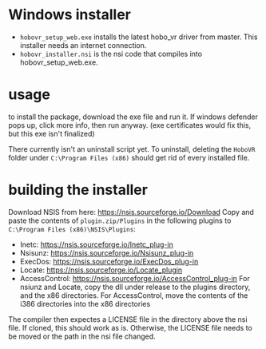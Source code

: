 # Windows installer

* `hobovr_setup_web.exe` installs the latest hobo_vr driver from master. This installer needs an internet connection.
* `hobovr_installer.nsi` is the nsi code that compiles into hobovr_setup_web.exe.

# usage
to install the package, download the exe file and run it. If windows defender pops up, click more info, then run anyway. (exe certificates would fix this, but this exe isn't finalized)

There currently isn't an uninstall script yet. To uninstall, deleting the `HoboVR` folder under `C:\Program Files (x86)` should get rid of every installed file.

# building the installer
Download NSIS from here: https://nsis.sourceforge.io/Download
Copy and paste the contents of `plugin.zip/Plugins` in the following plugins to `C:\Program Files (x86)\NSIS\Plugins`:
* Inetc: https://nsis.sourceforge.io/Inetc_plug-in
* Nsisunz: https://nsis.sourceforge.io/Nsisunz_plug-in
* ExecDos: https://nsis.sourceforge.io/ExecDos_plug-in
* Locate: https://nsis.sourceforge.io/Locate_plugin
* AccessControl: https://nsis.sourceforge.io/AccessControl_plug-in
For nsiunz and Locate, copy the dll under release to the plugins directory, and the x86 directories.
For AccessControl, move the contents of the i386 directories into the x86 directories

The compiler then expectes a LICENSE file in the directory above the nsi file. If cloned, this should work as is. Otherwise, the LICENSE file needs to be moved or the path in the nsi file changed.
